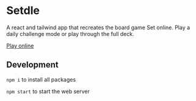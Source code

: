# Setdle
A react and tailwind app that recreates the board game Set online. Play a daily challenge mode or play through the full deck.

[Play online](http://homek.org/setdle/)

## Development
```npm i``` to install all packages

```npm start``` to start the web server
